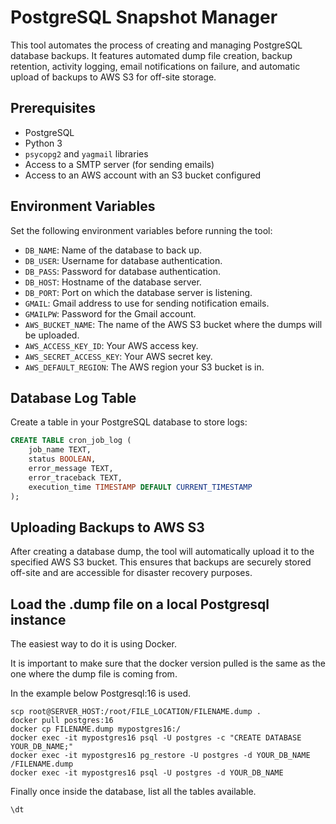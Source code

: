 # PostgreSQL Snapshot Manager

This tool automates the process of creating and managing PostgreSQL database backups. It features automated dump file creation, backup retention, activity logging, email notifications on failure, and automatic upload of backups to AWS S3 for off-site storage.

## Prerequisites

- PostgreSQL
- Python 3
- `psycopg2` and `yagmail` libraries
- Access to a SMTP server (for sending emails)
- Access to an AWS account with an S3 bucket configured

## Environment Variables

Set the following environment variables before running the tool:

- `DB_NAME`: Name of the database to back up.
- `DB_USER`: Username for database authentication.
- `DB_PASS`: Password for database authentication.
- `DB_HOST`: Hostname of the database server.
- `DB_PORT`: Port on which the database server is listening.
- `GMAIL`: Gmail address to use for sending notification emails.
- `GMAILPW`: Password for the Gmail account.
- `AWS_BUCKET_NAME`: The name of the AWS S3 bucket where the dumps will be uploaded.
- `AWS_ACCESS_KEY_ID`: Your AWS access key.
- `AWS_SECRET_ACCESS_KEY`: Your AWS secret key.
- `AWS_DEFAULT_REGION`: The AWS region your S3 bucket is in.

## Database Log Table

Create a table in your PostgreSQL database to store logs:

```sql
CREATE TABLE cron_job_log (
    job_name TEXT,
    status BOOLEAN,
    error_message TEXT,
    error_traceback TEXT,
    execution_time TIMESTAMP DEFAULT CURRENT_TIMESTAMP
);
```

## Uploading Backups to AWS S3

After creating a database dump, the tool will automatically upload it to the specified AWS S3 bucket. This ensures that backups are securely stored off-site and are accessible for disaster recovery purposes.

## Load the .dump file on a local Postgresql instance

The easiest way to do it is using Docker.

It is important to make sure that the docker version pulled is the same as the one where the dump file is coming from.

In the example below Postgresql:16 is used.

```
scp root@SERVER_HOST:/root/FILE_LOCATION/FILENAME.dump .
docker pull postgres:16
docker cp FILENAME.dump mypostgres16:/    
docker exec -it mypostgres16 psql -U postgres -c "CREATE DATABASE YOUR_DB_NAME;"
docker exec -it mypostgres16 pg_restore -U postgres -d YOUR_DB_NAME /FILENAME.dump     
docker exec -it mypostgres16 psql -U postgres -d YOUR_DB_NAME
```

Finally once inside the database, list all the tables available.

```
\dt
```
